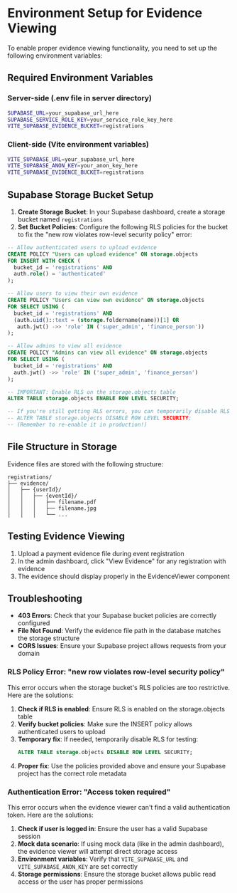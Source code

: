 # Environment Setup for Evidence Viewing

To enable proper evidence viewing functionality, you need to set up the following environment variables:

## Required Environment Variables

### Server-side (.env file in server directory)
```bash
SUPABASE_URL=your_supabase_url_here
SUPABASE_SERVICE_ROLE_KEY=your_service_role_key_here
VITE_SUPABASE_EVIDENCE_BUCKET=registrations
```

### Client-side (Vite environment variables)
```bash
VITE_SUPABASE_URL=your_supabase_url_here
VITE_SUPABASE_ANON_KEY=your_anon_key_here
VITE_SUPABASE_EVIDENCE_BUCKET=registrations
```

## Supabase Storage Bucket Setup

1. **Create Storage Bucket**: In your Supabase dashboard, create a storage bucket named `registrations`
2. **Set Bucket Policies**: Configure the following RLS policies for the bucket to fix the "new row violates row-level security policy" error:

```sql
-- Allow authenticated users to upload evidence
CREATE POLICY "Users can upload evidence" ON storage.objects
FOR INSERT WITH CHECK (
  bucket_id = 'registrations' AND 
  auth.role() = 'authenticated'
);

-- Allow users to view their own evidence
CREATE POLICY "Users can view own evidence" ON storage.objects
FOR SELECT USING (
  bucket_id = 'registrations' AND 
  (auth.uid()::text = (storage.foldername(name))[1] OR 
   auth.jwt() ->> 'role' IN ('super_admin', 'finance_person'))
);

-- Allow admins to view all evidence
CREATE POLICY "Admins can view all evidence" ON storage.objects
FOR SELECT USING (
  bucket_id = 'registrations' AND 
  auth.jwt() ->> 'role' IN ('super_admin', 'finance_person')
);

-- IMPORTANT: Enable RLS on the storage.objects table
ALTER TABLE storage.objects ENABLE ROW LEVEL SECURITY;

-- If you're still getting RLS errors, you can temporarily disable RLS for testing:
-- ALTER TABLE storage.objects DISABLE ROW LEVEL SECURITY;
-- (Remember to re-enable it in production!)
```

## File Structure in Storage

Evidence files are stored with the following structure:
```
registrations/
├── evidence/
│   ├── {userId}/
│   │   ├── {eventId}/
│   │   │   ├── filename.pdf
│   │   │   ├── filename.jpg
│   │   │   └── ...
```

## Testing Evidence Viewing

1. Upload a payment evidence file during event registration
2. In the admin dashboard, click "View Evidence" for any registration with evidence
3. The evidence should display properly in the EvidenceViewer component

## Troubleshooting

- **403 Errors**: Check that your Supabase bucket policies are correctly configured
- **File Not Found**: Verify the evidence file path in the database matches the storage structure
- **CORS Issues**: Ensure your Supabase project allows requests from your domain

### RLS Policy Error: "new row violates row-level security policy"
This error occurs when the storage bucket's RLS policies are too restrictive. Here are the solutions:

1. **Check if RLS is enabled**: Ensure RLS is enabled on the storage.objects table
2. **Verify bucket policies**: Make sure the INSERT policy allows authenticated users to upload
3. **Temporary fix**: If needed, temporarily disable RLS for testing:
   ```sql
   ALTER TABLE storage.objects DISABLE ROW LEVEL SECURITY;
   ```
4. **Proper fix**: Use the policies provided above and ensure your Supabase project has the correct role metadata

### Authentication Error: "Access token required"
This error occurs when the evidence viewer can't find a valid authentication token. Here are the solutions:

1. **Check if user is logged in**: Ensure the user has a valid Supabase session
2. **Mock data scenario**: If using mock data (like in the admin dashboard), the evidence viewer will attempt direct storage access
3. **Environment variables**: Verify that `VITE_SUPABASE_URL` and `VITE_SUPABASE_ANON_KEY` are set correctly
4. **Storage permissions**: Ensure the storage bucket allows public read access or the user has proper permissions
